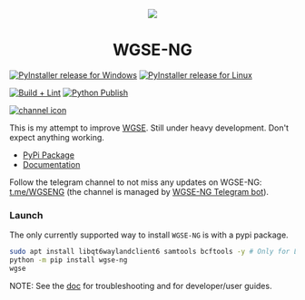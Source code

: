 <p align="center">
  <img src="https://avatars.githubusercontent.com/u/168782993?s=200&v=4">
</p>
  <h1 align="center">WGSE-NG</h1>

[![PyInstaller release for Windows](https://github.com/WGSE-NG/WGSE-NG/actions/workflows/python-pyinstaller-win.yml/badge.svg)](https://github.com/WGSE-NG/WGSE-NG/actions/workflows/python-pyinstaller-win.yml) [![PyInstaller release for Linux](https://github.com/WGSE-NG/WGSE-NG/actions/workflows/python-pyinstaller-linux.yml/badge.svg)](https://github.com/WGSE-NG/WGSE-NG/actions/workflows/python-pyinstaller-linux.yml)

[![Build + Lint](https://github.com/WGSE-NG/WGSE-NG/actions/workflows/python-build-lint.yml/badge.svg)](https://github.com/WGSE-NG/WGSE-NG/actions/workflows/python-build-lint.yml) [![Python Publish](https://github.com/WGSE-NG/WGSE-NG/actions/workflows/python-publish.yml/badge.svg)](https://github.com/WGSE-NG/WGSE-NG/actions/workflows/python-publish.yml/badge.svg)

[![channel icon](https://patrolavia.github.io/telegram-badge/follow.png)](https://t.me/WGSENG)

This is my attempt to improve [WGSE](https://github.com/WGSExtract/WGSExtract-Dev). Still under heavy development. Don't expect anything working.

- [PyPi Package](https://pypi.org/project/WGSE-NG/)
- [Documentation](https://wgse-ng.github.io/)

Follow the telegram channel to not miss any updates on WGSE-NG: [t.me/WGSENG](https://t.me/WGSENG) (the channel is managed by [WGSE-NG Telegram bot](https://github.com/WGSE-NG/TelegramBOT)).

### Launch
The only currently supported way to install `WGSE-NG` is with a pypi package.

```bash
sudo apt install libqt6waylandclient6 samtools bcftools -y # Only for Linux
python -m pip install wgse-ng
wgse
```

NOTE: See the [doc](https://wgse-ng.github.io/) for troubleshooting and for developer/user guides.
